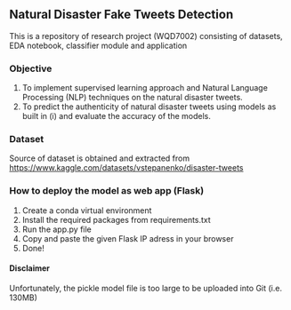 ## Natural Disaster Fake Tweets Detection
This is a repository of research project (WQD7002) consisting of datasets, EDA notebook, classifier module and application

### Objective
1) To implement supervised learning approach and Natural Language Processing (NLP) techniques on the natural disaster tweets.
2) To predict the authenticity of natural disaster tweets using models as built in (i) and evaluate the accuracy of the models.

### Dataset
Source of dataset is obtained and extracted from https://www.kaggle.com/datasets/vstepanenko/disaster-tweets

### How to deploy the model as web app (Flask)
1) Create a conda virtual environment
2) Install the required packages from requirements.txt
3) Run the app.py file
4) Copy and paste the given Flask IP adress in your browser
5) Done!

#### Disclaimer
Unfortunately, the pickle model file is too large to be uploaded into Git (i.e. 130MB)
